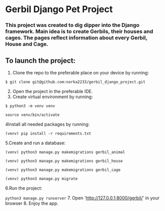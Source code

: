 # Gerbil Django Pet Project
### This project was created to dig dipper into the Django framework. Main idea is to create Gerbils, their houses and cages. The pages reflect information about every Gerbil, House and Cage.

## To launch the project:
1. Clone the repo to the preferable place on your device by running:

`$ git clone git@github.com:norka2233/gerbil_django_project.git`

2. Open the project in the preferable IDE.
3. Create virtual environment by running:

`$ python3 -m venv venv`

`source venv/bin/activate`

4Install all needed packages by running:

`(venv) pip install -r requirements.txt`

5.Create and run a database:

`(venv) python3 manage.py makemigrations gerbil_animal`

`(venv) python3 manage.py makemigrations gerbil_house`

`(venv) python3 manage.py makemigrations gerbil_cage`

`(venv) python3 manage.py migrate`

6.Run the project:

`python3 manage.py runserver`
7. Open 'http://127.0.0.1:8000/gerbil/' in your browser
8. Enjoy the app.